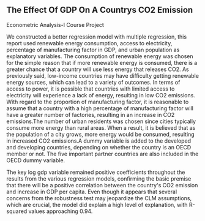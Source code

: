 ## The Effect Of GDP On A Countrys CO2 Emission
Econometric Analysis-I Course Project

We constructed a better regression model with multiple regression, this report used
renewable energy consumption, access to electricity, percentage of manufacturing factor
in GDP, and urban population as explanatory variables. The consumption of renewable
energy was chosen for the simple reason that if more renewable energy is consumed,
there is a greater chance that a country will use less energy that releases CO2. As
previously said, low-income countries may have difficulty getting renewable energy
sources, which can lead to a variety of outcomes. In terms of access to power, it is
possible that countries with limited access to electricity will experience a lack of energy,
resulting in low CO2 emissions. With regard to the proportion of manufacturing factor, it
is reasonable to assume that a country with a high percentage of manufacturing factor
will have a greater number of factories, resulting in an increase in CO2 emissions.The
number of urban residents was chosen since cities typically consume more energy than
rural areas. When a result, it is believed that as the population of a city grows, more
energy would be consumed, resulting in increased CO2 emissions.A dummy variable is
added to the developed and developing countries, depending on whether the country is an
OECD member or not. The five important partner countries are also included in the
OECD dummy variable.

The key log gdp variable remained positive coefficients throughout the results from the
various regression models, confirming the basic premise that there will be a positive
correlation between the country's CO2 emission and increase in GDP per capita. Even
though it appears that several concerns from the robustness test may jeopardize the CLM
assumptions, which are crucial, the model did explain a high level of explanation, with
R-squared values approaching 0.94.
